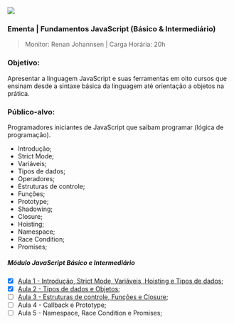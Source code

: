 ![](http://www.e-learningcenter.com/_ctrl/wp-content/uploads/JavaScript-Fundamentals.png)

### Ementa | Fundamentos JavaScript (Básico & Intermediário)
> Monitor: Renan Johannsen | 
> Carga Horária: 20h

### Objetivo:
 Apresentar a linguagem JavaScript e suas ferramentas em oito cursos que ensinam desde a sintaxe básica da linguagem até orientação a objetos na prática.

### Público-alvo:
Programadores iniciantes de JavaScript que saibam programar (lógica de programação).


- Introdução;
- Strict Mode;
- Variáveis;
- Tipos de dados;
- Operadores;
- Estruturas de controle;
- Funções;
- Prototype;
- Shadowing;
- Closure;
- Hoisting;
- Namespace;
- Race Condition;
- Promises;


##### Módulo JavaScript Básico e Intermediário

- [X] [Aula 1 - Introdução, Strict Mode, Variáveis, Hoisting e Tipos de dados](https://github.com/opensanca/trilha-javascript/blob/master/01.JavaScript/aula-01/Aula%2001%20-%20Introdu%C3%A7%C3%A3o%2C%20Strict%20Mode%2C%20Vari%C3%A1veis%20e%20Hoisting.md);
- [x] [Aula 2 - Tipos de dados e Objetos](https://github.com/opensanca/trilha-javascript/blob/master/01.JavaScript/aula-02/Aula%2002%20-%20Tipos%20de%20dados%20e%20Objetos.md);
- [ ] [Aula 3 - Estruturas de controle, Funções e Closure](https://github.com/opensanca/trilha-javascript/blob/master/01.JavaScript/aula-03/Aula%2003%20-%20Estruturas%20de%20controle%2C%20Fun%C3%A7%C3%B5es%20e%20Closure.md);
- [ ] Aula 4 - Callback e Prototype;
- [ ] Aula 5 - Namespace, Race Condition e Promises;

